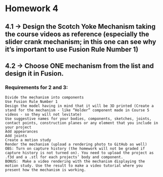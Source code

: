 # Homework 4

## 4.1 -> Design the Scotch Yoke Mechanism taking the course videos as reference (especially the slider crank mechanism; in this one can see why it’s important to use Fusion Rule Number 1)
## 4.2 -> Choose ONE mechanism from the list and design it in Fusion.
   
### 	Requirements for 2 and 3:
	Divide the mechanism into components
	Use Fusion Rule Number 1
	Design the model having in mind that it will be 3D printed (Create a stand for the mechanism - like “Holder” component made in Course 5 videos - so they will not levitate)
	Use suggestive names for your bodies, components, sketches, joints, contact points, construction planes or any element that you include in your project
	Add appearances
	Add joints
	Create a motion study
	Render the mechanism (upload a rendering photo to GitHub as well)
	OBS: Turn on capture history (the homework will not be graded if capture history is not turned on). You need to upload the project as .f3d and a .stl for each projects’ body and component.
	BONUS:  Make a video rendering with the mechanism displaying the motion study. Use the result to make a video tutorial where you present how the mechanism is working.
	
